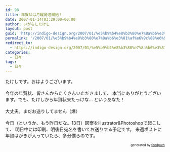 ```yaml
---
id: 98
title: 年賀状は月曜発送開始！
date: 2007-01-14T03:29:00+00:00
author: いがらしたけし
layout: post
guid: 'http://indigo-design.org/2007/01/%e5%b9%b4%e8%b3%80%e7%8a%b6%e3%81%af%e6%9c%88%e6%9b%9c%e7%99%ba%e9%80%81%e9%96%8b%e5%a7%8b%ef%bc%81/'
permalink: '/2007/01/%e5%b9%b4%e8%b3%80%e7%8a%b6%e3%81%af%e6%9c%88%e6%9b%9c%e7%99%ba%e9%80%81%e9%96%8b%e5%a7%8b%ef%bc%81/'
redirect_to:
  - https://indigo-design.org/2007/01/%e5%b9%b4%e8%b3%80%e7%8a%b6%e3%81%af%e6%9c%88%e6%9b%9c%e7%99%ba%e9%80%81%e9%96%8b%e5%a7%8b%ef%bc%81/
categories:
  - 日々
tags:
  - 日々
---
```

たけしです。おはようございます。<br /><br />今年の年賀状、皆さんからたくさんいただきまして、
本当にありがとうございます。でも、たけしから年賀状来たっけな…
というあなた！<br /><br />大丈夫。まだお送りしてません（爆）
<br /><br />今日（というか、もう昨日だな。13日）図案をIllustrator&amp;Photoshopで起こして、
明日中には印刷、明後日宛名を書いてお送りする予定です。
来週ポストに年賀はがきが入っていたら、多分僕らのです。
<div style="text-align: right;font-size: 10px">
&nbsp;&nbsp;<span>generated by <a href="http://feedpath.jp">feedpath</a></span>
</div>